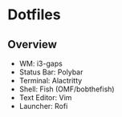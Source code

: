# Dotfiles 
## Overview
- WM: i3-gaps
- Status Bar: Polybar
- Terminal: Alactritty
- Shell: Fish (OMF/bobthefish) 
- Text Editor: Vim
- Launcher: Rofi
